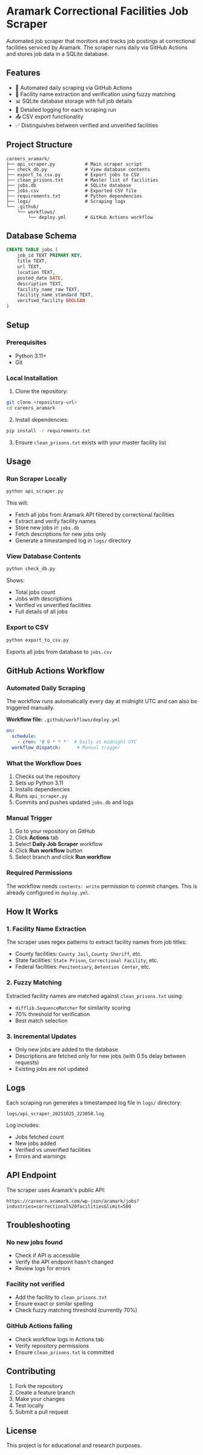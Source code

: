 # Aramark Correctional Facilities Job Scraper

Automated job scraper that monitors and tracks job postings at correctional facilities serviced by Aramark. The scraper runs daily via GitHub Actions and stores job data in a SQLite database.

## Features

- 🔄 Automated daily scraping via GitHub Actions
- 🏢 Facility name extraction and verification using fuzzy matching
- 📊 SQLite database storage with full job details
- 📝 Detailed logging for each scraping run
- 📤 CSV export functionality
- ✅ Distinguishes between verified and unverified facilities

## Project Structure

```
careers_aramark/
├── api_scraper.py           # Main scraper script
├── check_db.py              # View database contents
├── export_to_csv.py         # Export jobs to CSV
├── clean_prisons.txt        # Master list of facilities
├── jobs.db                  # SQLite database
├── jobs.csv                 # Exported CSV file
├── requirements.txt         # Python dependencies
├── logs/                    # Scraping logs
└── .github/
    └── workflows/
        └── deploy.yml       # GitHub Actions workflow
```

## Database Schema

```sql
CREATE TABLE jobs (
    job_id TEXT PRIMARY KEY,
    title TEXT,
    url TEXT,
    location TEXT,
    posted_date DATE,
    description TEXT,
    facility_name_raw TEXT,
    facility_name_standard TEXT,
    verified_facility BOOLEAN
)
```

## Setup

### Prerequisites

- Python 3.11+
- Git

### Local Installation

1. Clone the repository:
```bash
git clone <repository-url>
cd careers_aramark
```

2. Install dependencies:
```bash
pip install -r requirements.txt
```

3. Ensure `clean_prisons.txt` exists with your master facility list

## Usage

### Run Scraper Locally

```bash
python api_scraper.py
```

This will:
- Fetch all jobs from Aramark API filtered by correctional facilities
- Extract and verify facility names
- Store new jobs in `jobs.db`
- Fetch descriptions for new jobs only
- Generate a timestamped log in `logs/` directory

### View Database Contents

```bash
python check_db.py
```

Shows:
- Total jobs count
- Jobs with descriptions
- Verified vs unverified facilities
- Full details of all jobs

### Export to CSV

```bash
python export_to_csv.py
```

Exports all jobs from database to `jobs.csv`

## GitHub Actions Workflow

### Automated Daily Scraping

The workflow runs automatically every day at midnight UTC and can also be triggered manually.

**Workflow file:** `.github/workflows/deploy.yml`

```yaml
on:
  schedule:
    - cron: '0 0 * * *'  # Daily at midnight UTC
  workflow_dispatch:      # Manual trigger
```

### What the Workflow Does

1. Checks out the repository
2. Sets up Python 3.11
3. Installs dependencies
4. Runs `api_scraper.py`
5. Commits and pushes updated `jobs.db` and logs

### Manual Trigger

1. Go to your repository on GitHub
2. Click **Actions** tab
3. Select **Daily Job Scraper** workflow
4. Click **Run workflow** button
5. Select branch and click **Run workflow**

### Required Permissions

The workflow needs `contents: write` permission to commit changes. This is already configured in `deploy.yml`.

## How It Works

### 1. Facility Name Extraction

The scraper uses regex patterns to extract facility names from job titles:

- County facilities: `County Jail`, `County Sheriff`, etc.
- State facilities: `State Prison`, `Correctional Facility`, etc.
- Federal facilities: `Penitentiary`, `Detention Center`, etc.

### 2. Fuzzy Matching

Extracted facility names are matched against `clean_prisons.txt` using:
- `difflib.SequenceMatcher` for similarity scoring
- 70% threshold for verification
- Best match selection

### 3. Incremental Updates

- Only new jobs are added to the database
- Descriptions are fetched only for new jobs (with 0.5s delay between requests)
- Existing jobs are not updated

## Logs

Each scraping run generates a timestamped log file in `logs/` directory:

```
logs/api_scraper_20251025_223050.log
```

Log includes:
- Jobs fetched count
- New jobs added
- Verified vs unverified facilities
- Errors and warnings

## API Endpoint

The scraper uses Aramark's public API:

```
https://careers.aramark.com/wp-json/aramark/jobs?industries=correctional%20facilities&limit=500
```

## Troubleshooting

### No new jobs found
- Check if API is accessible
- Verify the API endpoint hasn't changed
- Review logs for errors

### Facility not verified
- Add the facility to `clean_prisons.txt`
- Ensure exact or similar spelling
- Check fuzzy matching threshold (currently 70%)

### GitHub Actions failing
- Check workflow logs in Actions tab
- Verify repository permissions
- Ensure `clean_prisons.txt` is committed

## Contributing

1. Fork the repository
2. Create a feature branch
3. Make your changes
4. Test locally
5. Submit a pull request

## License

This project is for educational and research purposes.
